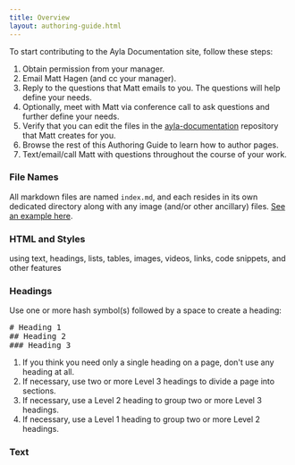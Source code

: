 ```yaml
---
title: Overview
layout: authoring-guide.html
---
```


To start contributing to the Ayla Documentation site, follow these steps:

1. Obtain permission from your manager.
1. Email Matt Hagen (and cc your manager). 
1. Reply to the questions that Matt emails to you. The questions will help define your needs.
1. Optionally, meet with Matt via conference call to ask questions and further define your needs.
1. Verify that you can edit the files in the [ayla-documentation](https://github.com/AylaNetworks/ayla-documentation) repository that Matt creates for you. 
1. Browse the rest of this Authoring Guide to learn how to author pages.
1. Text/email/call Matt with questions throughout the course of your work.


### File Names

All markdown files are named <code>index.md</code>, and each resides in its own dedicated directory along with any image (and/or other ancillary) files. [See an example here](https://github.com/AylaNetworks/ayla-documentation/tree/master/src/devices/ayla-linux-agent/guide/installation).

### HTML and Styles

 using text, headings, lists, tables, images, videos, links, code snippets, and other features


### Headings

Use one or more hash symbol(s) followed by a space to create a heading:

<pre>
# Heading 1
## Heading 2
### Heading 3
</pre>

1. If you think you need only a single heading on a page, don't use any heading at all.
1. If necessary, use two or more Level 3 headings to divide a page into sections.
1. If necessary, use a Level 2 heading to group two or more Level 3 headings. 
1. If necessary, use a Level 1 heading to group two or more Level 2 headings.

### Text




